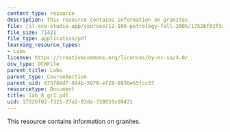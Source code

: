 ```yaml
---
content_type: resource
description: This resource contains information on granites.
file: /ol-ocw-studio-app/courses/12-109-petrology-fall-2005/17526f02f32127a203da728055c69431_lab_8_gr1.pdf
file_size: 71421
file_type: application/pdf
learning_resource_types:
- Labs
license: https://creativecommons.org/licenses/by-nc-sa/4.0/
ocw_type: OCWFile
parent_title: Labs
parent_type: CourseSection
parent_uid: 475f89d7-044b-5978-ef28-6936e65fcc57
resourcetype: Document
title: lab_8_gr1.pdf
uid: 17526f02-f321-27a2-03da-728055c69431
---
```

This resource contains information on granites.